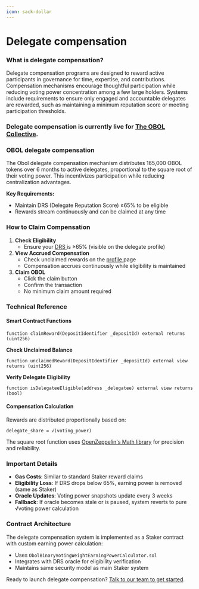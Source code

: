```yaml
---
icon: sack-dollar
---
```


# Delegate compensation

### What is delegate compensation?  <a href="#id-7bd8cccb-6b50-4c44-a2f1-27975232711b" id="id-7bd8cccb-6b50-4c44-a2f1-27975232711b"></a>

Delegate compensation programs are designed to reward active participants in governance for time, expertise, and contributions. Compensation mechanisms encourage thoughtful participation while reducing voting power concentration among a few large holders. Systems include requirements to ensure only engaged and accountable delegates are rewarded, such as maintaining a minimum reputation score or meeting participation thresholds.

### Delegate compensation is currently live for [The OBOL Collective](https://www.tally.xyz/gov/obol). <a href="#id-7bd8cccb-6b50-4c44-a2f1-27975232711b" id="id-7bd8cccb-6b50-4c44-a2f1-27975232711b"></a>

### OBOL delegate compensation <a href="#id-7bd8cccb-6b50-4c44-a2f1-27975232711b" id="id-7bd8cccb-6b50-4c44-a2f1-27975232711b"></a>

The Obol delegate compensation mechanism distributes 165,000 OBOL tokens over 6 months to active delegates, proportional to the square root of their voting power. This incentivizes participation while reducing centralization advantages.

**Key Requirements:**

* Maintain DRS (Delegate Reputation Score) ≥65% to be eligible
* Rewards stream continuously and can be claimed at any time

### How to Claim Compensation <a href="#f26614aa-ba0a-4968-afe4-8b0e337b16df" id="f26614aa-ba0a-4968-afe4-8b0e337b16df"></a>

1. **Check Eligibility**
   * Ensure your [DRS ](delegate-reputation-score-drs.md)is ≥65% (visible on the delegate profile)
2. **View Accrued Compensation**
   * Check unclaimed rewards on the [profile ](../../how-to-use-tally/set-up-a-tally-profile.md)page
   * Compensation accrues continuously while eligibility is maintained
3. **Claim OBOL**
   * Click the claim button
   * Confirm the transaction
   * No minimum claim amount required

### Technical Reference <a href="#id-114c4a24-2ba5-457d-855b-84d7e7cfa853" id="id-114c4a24-2ba5-457d-855b-84d7e7cfa853"></a>

#### Smart Contract Functions <a href="#id-774c0749-a41b-4447-9a70-d4cc196338ea" id="id-774c0749-a41b-4447-9a70-d4cc196338ea"></a>

`function claimReward(DepositIdentifier _depositId) external returns (uint256)`

**Check Unclaimed Balance**

`function unclaimedReward(DepositIdentifier _depositId) external view returns (uint256)`

**Verify Delegate Eligibility**

`function isDelegateeEligible(address _delegatee) external view returns (bool)`

#### Compensation Calculation <a href="#id-80f079d7-cfc0-49c1-bf3f-b2450ade1a9a" id="id-80f079d7-cfc0-49c1-bf3f-b2450ade1a9a"></a>

Rewards are distributed proportionally based on:

`delegate_share = √(voting_power)`

The square root function uses [OpenZeppelin's Math library](https://docs.openzeppelin.com/contracts/5.x/api/utils#Math-sqrt-uint256-) for precision and reliability.



### Important Details <a href="#id-8ead744e-c46d-4817-b200-de3fb709c2dd" id="id-8ead744e-c46d-4817-b200-de3fb709c2dd"></a>

* **Gas Costs**: Similar to standard Staker reward claims
* **Eligibility Loss**: If DRS drops below 65%, earning power is removed (same as Staker)
* **Oracle Updates**: Voting power snapshots update every 3 weeks
* **Fallback**: If oracle becomes stale or is paused, system reverts to pure √voting power calculation

### Contract Architecture <a href="#id-83695b95-4f88-484d-95e0-e3e02d92002b" id="id-83695b95-4f88-484d-95e0-e3e02d92002b"></a>

The delegate compensation system is implemented as a Staker contract with custom earning power calculation:

* Uses `ObolBinaryVotingWeightEarningPowerCalculator.sol`
* Integrates with DRS oracle for eligibility verification
* Maintains same security model as main Staker system

Ready to launch delegate compensation? [Talk to our team to get started](http://tally.xyz/contact).
